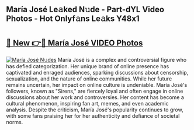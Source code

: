 ## María José Le𝚊ked N𝚞de - Part-dYL Video Photos - Hot Onlyf𝚊ns Le𝚊ks Y48x1

# <h2><a href="http://ab61730.deff.icu/?id=Mar%c3%ada+Jos%c3%a9">🔗 New 👉🔴 María José VIDEO Photos</a></h2>

[![María José N𝚞des](https://i.imgur.com/rIISA9y.gif)](http://ab61730.deff.icu/?id=Mar%c3%ada+Jos%c3%a9)
María José is a complex and controversial figure who has defied categorization. Her unique brand of online presence has captivated and enraged audiences, sparking discussions about censorship, sexualization, and the nature of online communities. While her future remains uncertain, her impact on online culture is undeniable. María José's followers, known as "Sirens," are fiercely loyal and often engage in online discussions about her work and controversies. Her content has become a cultural phenomenon, inspiring fan art, memes, and even academic analysis. Despite the criticism, María José's popularity continues to grow, with some fans praising her for her authenticity and defiance of societal norms.
